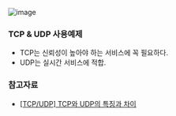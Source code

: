 ![image](https://user-images.githubusercontent.com/26040955/82063711-c93c6d80-9706-11ea-8002-9b0aa9d92407.png)

### TCP & UDP 사용예제
- TCP는 신뢰성이 높아야 하는 서비스에 꼭 필요하다.
- UDP는 실시간 서비스에 적합.

### 참고자료
- [[TCP/UDP] TCP와 UDP의 특징과 차이](https://mangkyu.tistory.com/15)
